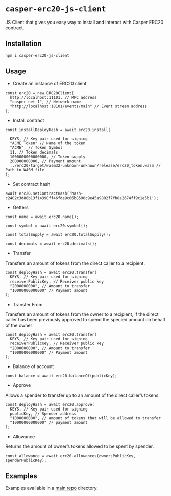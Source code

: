 # `casper-erc20-js-client`

JS Client that gives you easy way to install and interact with Casper ERC20 contract.

## Installation

`npm i casper-erc20-js-client`

## Usage

- Create an instance of ERC20 client

```
const erc20 = new ERC20Client(
  http://localhost:11101, // RPC address
  "casper-net-1", // Network name
  "http://localhost:18101/events/main" // Event stream address
);
```

- Install contract
```
const installDeployHash = await erc20.install(

  KEYS, // Key pair used for signing 
  "ACME Token" // Name of the token
  "ACME", // Token Symbol
  11, // Token decimals
  1000000000000000, // Token supply
  200000000000, // Payment amount
  ../erc20/target/wasm32-unknown-unknown/release/erc20_token.wasm // Path to WASM file
);
```

- Set contract hash

```
await erc20.setContractHash('hash-c2402c3d88b13f14390ff46fde9c06b8590c9e45a9802f7fb8a2674ff9c1e5b1');
```

- Getters

```
const name = await erc20.name();

const symbol = await erc20.symbol();

const totalSupply = await erc20.totalSupply();

const decimals = await erc20.decimals();
```

- Transfer

Transfers an amount of tokens from the direct caller to a recipient.

```
const deployHash = await erc20.transfer(
  KEYS, // Key pair used for signing
  receiverPublicKey, // Receiver public key
  "2000000000", // Amount to transfer
  "10000000000000" // Payment amount
);
```

- Transfer From

Transfers an amount of tokens from the owner to a recipient, if the direct caller has been previously approved to spend the specied amount on behalf of the owner

```
const deployHash = await erc20.transfer(
  KEYS, // Key pair used for signing
  receiverPublicKey, // Receiver public key
  "2000000000", // Amount to transfer
  "10000000000000" // Payment amount
);
```

- Balance of account
```
const balance = await erc20.balanceOf(publicKey);
```

- Approve

Allows a spender to transfer up to an amount of the direct caller’s tokens.

```
const deployHash = await erc20.approve(
  KEYS, // Key pair used for signing
  publicKey, // Spender address
  "1000000000", // amount of tokens that will be allowed to transfer
  "10000000000000" // payment amount
);
```

- Allowance

Returns the amount of owner’s tokens allowed to be spent by spender.

```
const allowance = await erc20.allowances(ownersPublicKey, spenderPublicKey);
```

## Examples

Examples available in a [main repo](https://github.com/casper-network/casper-contracts-js-clients) directory.
